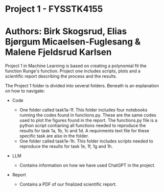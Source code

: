 # Project 1 - FYSSTK4155

# Authors: Birk Skogsrud, Elias Bjørgum Micaelsen-Fuglesang & Malene Fjeldsrud Karlsen

Project 1 in Machine Learning is based on creating a polynomial fit the function Runge's function. Project one includes scripts, plots and a scientific report describing the process and the results. 

The Project 1 folder is divided into several folders. Beneath is an explanation on how to navigate:
* Code
    * One folder called task1a-1f. This folder includes four notebooks running the codes found in functions.py. These are the same codes used to plot the figures found in the report. The functions.py file is a python script contianing all functions needed to reproduce the results for task 1a, 1b, 1c and 1d. A requirments text file for these specific task are also in the folder. 
    * One folder called task1e-1h. This folder includes scripts needed to reproduce the results for task 1e, 1f, 1g and 1h.

* LLM
    * Contains information on how we have used ChatGPT in the project. 

* Report
    * Contains a PDF of our finalized scientific report. 